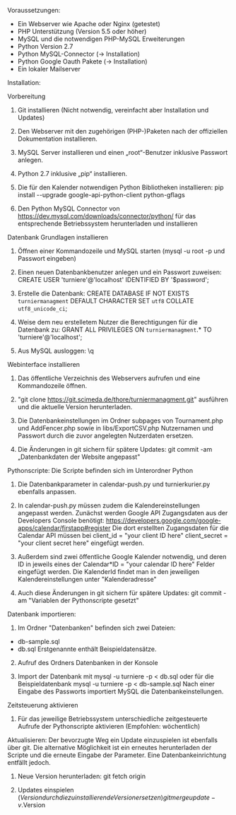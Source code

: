 Voraussetzungen:
- Ein Webserver wie Apache oder Nginx (getestet)
- PHP Unterstützung (Version 5.5 oder höher)
- MySQL und die notwendigen PHP-MySQL Erweiterungen
- Python Version 2.7
- Python MySQL-Connector (→ Installation)
- Python Google Oauth Pakete (→ Installation)
- Ein lokaler Mailserver

Installation:

Vorbereitung
1. Git installieren (Nicht notwendig, vereinfacht aber Installation und Updates)

2. Den Webserver mit den zugehörigen (PHP-)Paketen nach der offiziellen Dokumentation installieren.

3. MySQL Server installieren und einen „root“-Benutzer inklusive Passwort anlegen.

4. Python 2.7 inklusive „pip“ installieren.

5. Die für den Kalender notwendigen Python Bibliotheken installieren: 
pip install --upgrade google-api-python-client python-gflags

6. Den Python MySQL Connector von https://dev.mysql.com/downloads/connector/python/ für das entsprechende Betriebssystem herunterladen und installieren


Datenbank Grundlagen installieren
1. Öffnen einer Kommandozeile und MySQL starten (mysql -u root -p und Passwort eingeben)

2. Einen neuen Datenbankbenutzer anlegen und ein Passwort zuweisen:
CREATE USER 'turniere'@'localhost' IDENTIFIED BY '$password';

3. Erstelle die Datenbank: 
CREATE DATABASE IF NOT EXISTS `turniermanagment` DEFAULT CHARACTER SET `utf8` COLLATE `utf8_unicode_ci`; 

4. Weise dem neu erstelletem Nutzer die Berechtigungen für die Datenbank zu:
GRANT ALL PRIVILEGES ON `turniermanagment`.* TO 'turniere'@'localhost';

5. Aus MySQL ausloggen:
\q


Webinterface installieren
1. Das öffentliche Verzeichnis des Webservers aufrufen und eine Kommandozeile öffnen.

2. "git clone https://git.scimeda.de/thore/turniermanagment.git" ausführen und die aktuelle Version herunterladen.

3. Die Datenbankeinstellungen im Ordner subpages von Tournament.php und AddFencer.php sowie in libs/ExportCSV.php Nutzernamen und Passwort durch die zuvor angelegten Nutzerdaten ersetzen.

4. Die Änderungen in git sichern für spätere Updates: 
git commit -am „Datenbankdaten der Website angepasst"


Pythonscripte:
Die Scripte befinden sich im Unterordner Python
1. Die Datenbankparameter in calendar-push.py und turnierkurier.py ebenfalls anpassen.

2. In calendar-push.py müssen zudem die Kalendereinstellungen angepasst werden.
Zunächst werden Google API Zugangsdaten aus der Developers Console benötigt:
https://developers.google.com/google-apps/calendar/firstapp#register
Die dort erstellten Zugangsdaten für die Calendar API müssen bei
client_id = "your client ID here"
client_secret = "your client secret here"
eingefügt werden.

3. Außerdem sind zwei öffentliche Google Kalender notwendig, und deren ID in jeweils eines der 
Calendar*ID = "your calendar ID here"
Felder eingefügt werden.
Die KalenderId findet man in den jeweiligen Kalendereinstellungen unter "Kalenderadresse"

4. Auch diese Änderungen in git sichern für spätere Updates:
git commit -am "Variablen der Pythonscripte gesetzt"

Datenbank importieren:
1. Im Ordner "Datenbanken" befinden sich zwei Dateien:
- db-sample.sql
- db.sql
Erstgenannte enthält Beispieldatensätze.

2. Aufruf des Ordners Datenbanken in der Konsole

3. Import der Datenbank mit
mysql -u turniere -p < db.sql 
oder für die Beispieldatenbank
mysql -u turniere -p < db-sample.sql
Nach einer Eingabe des Passworts importiert MySQL die Datenbankeinstellungen.


Zeitsteuerung aktivieren
1. Für das jeweilige Betriebssystem unterschiedliche zeitgesteuerte Aufrufe der Pythonscripte aktivieren (Empfohlen: wöchentlich)



Aktualisieren:
Der bevorzugte Weg ein Update einzuspielen ist ebenfalls über git. Die alternative Möglichkeit ist ein erneutes herunterladen der Scripte und die erneute Eingabe der Parameter. Eine Datenbankeinrichtung entfällt jedoch.
1. Neue Version herunterladen:
git fetch origin

2. Updates einspielen ($Version durch die zu installierende Version ersetzen)
git merge update-v.$Version